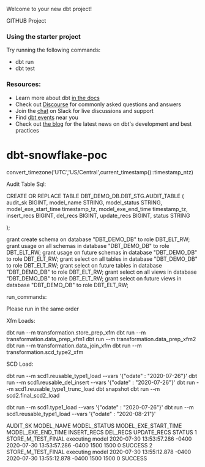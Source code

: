 Welcome to your new dbt project!

GITHUB Project

### Using the starter project

Try running the following commands:
- dbt run
- dbt test


### Resources:
- Learn more about dbt [in the docs](https://docs.getdbt.com/docs/introduction)
- Check out [Discourse](https://discourse.getdbt.com/) for commonly asked questions and answers
- Join the [chat](http://slack.getdbt.com/) on Slack for live discussions and support
- Find [dbt events](https://events.getdbt.com) near you
- Check out [the blog](https://blog.getdbt.com/) for the latest news on dbt's development and best practices
# dbt-snowflake-poc

convert_timezone('UTC','US/Central',current_timestamp()::timestamp_ntz)


Audit Table Sql:

CREATE OR REPLACE TABLE DBT_DEMO_DB.DBT_STG.AUDIT_TABLE
( audit_sk BIGINT,
 model_name STRING,
    model_status STRING,
    model_exe_start_time timestamp_tz,
    model_exe_end_time timestamp_tz,
    insert_recs BIGINT,
    del_recs BIGINT,
    update_recs BIGINT,
    status STRING

);


grant create schema on database "DBT_DEMO_DB" to role DBT_ELT_RW;
grant usage on all schemas in database "DBT_DEMO_DB" to role DBT_ELT_RW;
grant usage on future schemas in database "DBT_DEMO_DB" to role DBT_ELT_RW;
grant select on all tables in database "DBT_DEMO_DB" to role DBT_ELT_RW;
grant select on future tables in database "DBT_DEMO_DB" to role DBT_ELT_RW;
grant select on all views in database "DBT_DEMO_DB" to role DBT_ELT_RW;
grant select on future views in database "DBT_DEMO_DB" to role DBT_ELT_RW;

run_commands:

Please run in the same order

Xfm Loads:

dbt run --m transformation.store_prep_xfm
dbt run --m transformation.data_prep_xfm1
dbt run --m transformation.data_prep_xfm2
dbt run --m transformation.data_join_xfm
dbt run --m transformation.scd_type2_xfm

SCD Load:


dbt run --m scd1.reusable_type1_load --vars '{"odate" : "2020-07-26"}'
dbt run --m scd1.reusable_del_insert --vars '{"odate" : "2020-07-26"}'
dbt run --m scd1.reusable_type1_trunc_load
dbt snapshot
dbt run --m scd2.final_scd2_load




dbt run --m scd1.type1_load --vars '{"odate" : "2020-07-26"}'
dbt run --m scd1.reusable_type1_load --vars '{"odate" : "2020-08-21"}'

AUDIT_SK	MODEL_NAME	MODEL_STATUS	MODEL_EXE_START_TIME	MODEL_EXE_END_TIME	INSERT_RECS	DEL_RECS	UPDATE_RECS	STATUS
1	STORE_M_TEST_FINAL	executing model	2020-07-30 13:53:57.286 -0400	2020-07-30 13:53:57.286 -0400	1500	1500	0	SUCCESS
2	STORE_M_TEST_FINAL	executing model	2020-07-30 13:55:12.878 -0400	2020-07-30 13:55:12.878 -0400	1500	1500	0	SUCCESS
